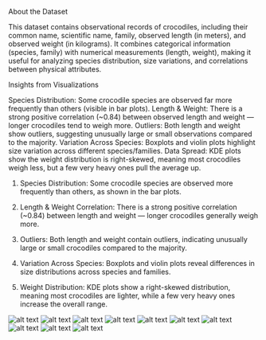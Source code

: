 About the Dataset

This dataset contains observational records of crocodiles, including their common name, scientific name, family, observed length (in meters), and observed weight (in kilograms).
It combines categorical information (species, family) with numerical measurements (length, weight), making it useful for analyzing species distribution, size variations, and correlations between physical attributes.

Insights from Visualizations

Species Distribution: Some crocodile species are observed far more frequently than others (visible in bar plots).
Length & Weight: There is a strong positive correlation (~0.84) between observed length and weight — longer crocodiles tend to weigh more.
Outliers: Both length and weight show outliers, suggesting unusually large or small observations compared to the majority.
Variation Across Species: Boxplots and violin plots highlight size variation across different species/families.
Data Spread: KDE plots show the weight distribution is right-skewed, meaning most crocodiles weigh less, but a few very heavy ones pull the average up.



1. Species Distribution: Some crocodile species are observed more frequently than others, as shown in the bar plots.

2. Length & Weight Correlation: There is a strong positive correlation (~0.84) between length and weight — longer crocodiles generally weigh more.

3. Outliers: Both length and weight contain outliers, indicating unusually large or small crocodiles compared to the majority.

4. Variation Across Species: Boxplots and violin plots reveal differences in size distributions across species and families.

5. Weight Distribution: KDE plots show a right-skewed distribution, meaning most crocodiles are lighter, while a few very heavy ones increase the overall range.

![alt text](<Visual_Output/bar_Common Name copy.png>)
![alt text](<Visual_Output/bar_Common Name.png>)
![alt text](Visual_Output/bar_Family.png)
![alt text](<Visual_Output/bar_Scientific Name.png>)
![alt text](<Visual_Output/box_Observed Length (m).png>)
![alt text](<Visual_Output/box_Observed Weight (kg).png>)
![alt text](Visual_Output/corr_matrix.png)
![alt text](Visual_Output/kde_weight.png)
![alt text](Visual_Output/swarm_length_vs_weight.png)
![alt text](Visual_Output/violin_length.png)